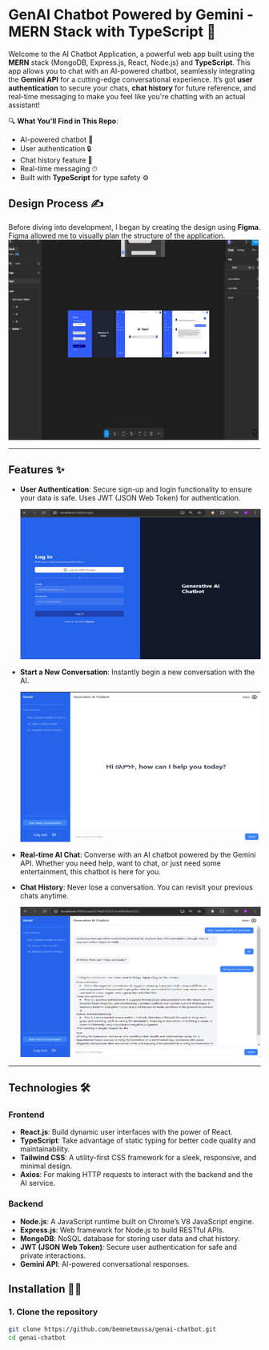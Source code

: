 # **GenAI Chatbot Powered by Gemini - MERN Stack with TypeScript 🚀**

Welcome to the AI Chatbot Application, a powerful web app built using the **MERN** stack (MongoDB, Express.js, React, Node.js) and **TypeScript**. This app allows you to chat with an AI-powered chatbot, seamlessly integrating the **Gemini API** for a cutting-edge conversational experience. It’s got **user authentication** to secure your chats, **chat history** for future reference, and real-time messaging to make you feel like you're chatting with an actual assistant!

🔍 **What You'll Find in This Repo**:
- AI-powered chatbot 💬
- User authentication 🔒
- Chat history feature 📜
- Real-time messaging ⏱
- Built with **TypeScript** for type safety ⚙️


## **Design Process ✍️**

Before diving into development, I began by creating the design using **Figma**. Figma allowed me to visually plan the structure of the application.
<img src="images/Screenshot%202024-12-04%20231103.png" width="500" height="400" alt="figma">

---

## **Features ✨**
- **User Authentication**: Secure sign-up and login functionality to ensure your data is safe. Uses JWT (JSON Web Token) for authentication.
 
  <img src="images/Screenshot%202024-12-04%20224247.png" width="500" height="300" alt="Login Screen">

  
- **Start a New Conversation**: Instantly begin a new conversation with the AI.
  
  <img src="images/Screenshot%202024-12-04%20223940.png" width="500" height="300" alt="Start New Conversation">

  
- **Real-time AI Chat**: Converse with an AI chatbot powered by the Gemini API. Whether you need help, want to chat, or just need some entertainment, this chatbot is here for you.
- **Chat History**: Never lose a conversation. You can revisit your previous chats anytime.
  
  <img src="images/Screenshot%202024-12-04%20224204.png" width="500" height="300" alt="AI Chat">

---

## **Technologies 🛠️**

### **Frontend**
- **React.js**: Build dynamic user interfaces with the power of React.
- **TypeScript**: Take advantage of static typing for better code quality and maintainability.
- **Tailwind CSS**: A utility-first CSS framework for a sleek, responsive, and minimal design.
- **Axios**: For making HTTP requests to interact with the backend and the AI service.

### **Backend**
- **Node.js**: A JavaScript runtime built on Chrome’s V8 JavaScript engine.
- **Express.js**: Web framework for Node.js to build RESTful APIs.
- **MongoDB**: NoSQL database for storing user data and chat history.
- **JWT (JSON Web Token)**: Secure user authentication for safe and private interactions.
- **Gemini API**: AI-powered conversational responses.

## **Installation 🧑‍💻**

### 1. **Clone the repository**

```bash
git clone https://github.com/bemnetmussa/genai-chatbot.git
cd genai-chatbot
